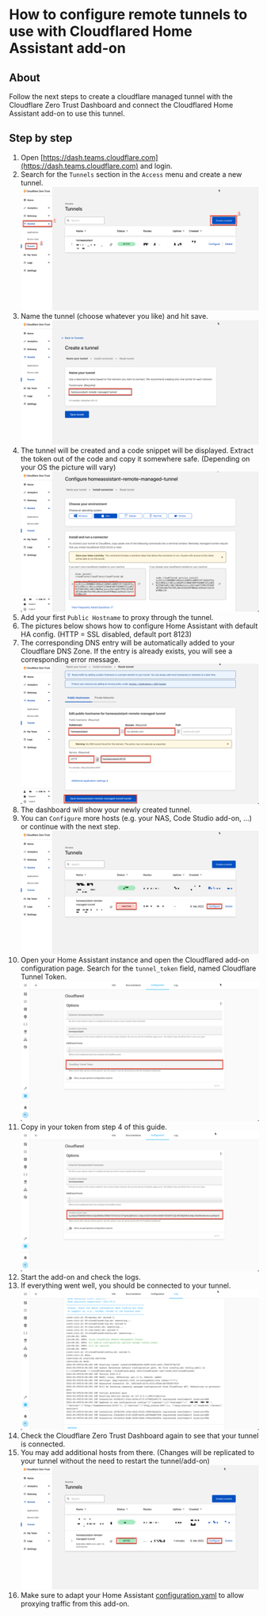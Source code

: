 # How to configure remote tunnels to use with Cloudflared Home Assistant add-on

## About

Follow the next steps to create a cloudflare managed tunnel with the
Cloudflare Zero Trust Dashboard and connect the Cloudflared Home Assistant add-on
to use this tunnel.

## Step by step

1. Open [https://dash.teams.cloudflare.com](https://dash.teams.cloudflare.com)
   and login.
2. Search for the `Tunnels` section in the `Access` menu and create a new tunnel.
   ![Step 1](images/1.png)
3. Name the tunnel (choose whatever you like) and hit save.
   ![Step 2](images/2.png)
4. The tunnel will be created and a code snippet will be displayed. Extract the
   token out of the code and copy it somewhere safe. (Depending on your OS the
   picture will vary)
   ![Step 3](images/3.png)
5. Add your first `Public Hostname` to proxy through the tunnel.
6. The pictures below shows how to configure Home Assistant with default HA config.
   (HTTP = SSL disabled, default port 8123)
7. The corresponding DNS entry will be automatically added to your Cloudflare DNS
   Zone. If the entry is already exists, you will
   see a corresponding error message.
   ![Step 4](images/4.png)
8. The dashboard will show your newly created tunnel.
9. You can `Configure` more hosts (e.g. your NAS, Code Studio add-on, ...)
   or continue with the next step.
   ![Step 5](images/5.png)
10. Open your Home Assistant instance and open the Cloudflared add-on configuration
    page. Search for the `tunnel_token` field, named Cloudflare Tunnel Token.
    ![Step 6](images/6.png)
11. Copy in your token from step 4 of this guide.
    ![Step 7](images/7.png)
12. Start the add-on and check the logs.
13. If everything went well, you should be connected to your tunnel.
    ![Step 8](images/8.png)
14. Check the Cloudflare Zero Trust Dashboard again to see that your tunnel is
    connected.
15. You may add additional hosts from there. (Changes will be replicated to your
    tunnel without the need to restart the tunnel/add-on)
    ![Step 9](images/9.png)
16. Make sure to adapt your Home Assistant [configuration.yaml](../cloudflared/DOCS.md#configurationyaml) to allow proxying
   traffic from this add-on.
